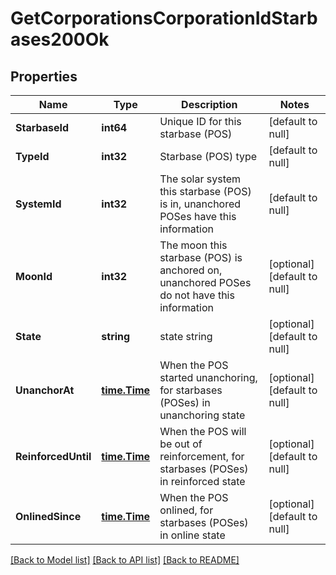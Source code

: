 # GetCorporationsCorporationIdStarbases200Ok

## Properties
Name | Type | Description | Notes
------------ | ------------- | ------------- | -------------
**StarbaseId** | **int64** | Unique ID for this starbase (POS) | [default to null]
**TypeId** | **int32** | Starbase (POS) type | [default to null]
**SystemId** | **int32** | The solar system this starbase (POS) is in, unanchored POSes have this information | [default to null]
**MoonId** | **int32** | The moon this starbase (POS) is anchored on, unanchored POSes do not have this information | [optional] [default to null]
**State** | **string** | state string | [optional] [default to null]
**UnanchorAt** | [**time.Time**](time.Time.md) | When the POS started unanchoring, for starbases (POSes) in unanchoring state | [optional] [default to null]
**ReinforcedUntil** | [**time.Time**](time.Time.md) | When the POS will be out of reinforcement, for starbases (POSes) in reinforced state | [optional] [default to null]
**OnlinedSince** | [**time.Time**](time.Time.md) | When the POS onlined, for starbases (POSes) in online state | [optional] [default to null]

[[Back to Model list]](../README.md#documentation-for-models) [[Back to API list]](../README.md#documentation-for-api-endpoints) [[Back to README]](../README.md)


